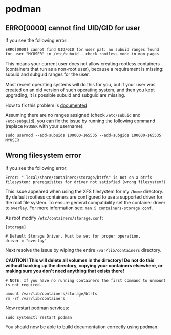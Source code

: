# podman

## ERRO[0000] cannot find UID/GID for user

If you see the following error:

```
ERRO[0000] cannot find UID/GID for user pat: no subuid ranges found for user "MYUSER" in /etc/subuid - check rootless mode in man pages.
```

This means your current user does not allow creating rootless containers (containers that run as a non-root user), because a requirement is missing: subuid and subguid ranges for the user.

Most recent operating systems will do this for you, but if your user was created on an old version of such operating system, and then you kept upgrading, it is possible subuid and subguid are missing.

How to fix this problem is [documented](https://github.com/containers/podman/blob/main/docs/tutorials/rootless_tutorial.md#etcsubuid-and-etcsubgid-configuration)

Assuming there are no ranges assigned (check `/etc/subuid` and `/etc/subguid`), you can fix the issue by running the following command (replace `MYUSER` with your username):

```
sudo usermod --add-subuids 100000-165535 --add-subgids 100000-165535 MYUSER
```

## Wrong filesystem error

If you see the following error:

```
Error: ".local/share/containers/storage/btrfs" is not on a btrfs filesystem: prerequisites for driver not satisfied (wrong filesystem?)
```

This issue appeared when using the XFS filesystem for my `/home` directory. By default rootless containers are configured to use a supported driver for the root file system. To ensure general compatibility set the container driver to `overlay`. For more information see: `man 5 containers-storage.conf`.

 As root modify `/etc/containers/storage.conf`: 

```
[storage]

# Default Storage Driver, Must be set for proper operation.
driver = "overlay"
```

Next resolve the issue by wiping the entire `/var/lib/containers` directory.

**CAUTION! This will delete all volumes in the directory! Do not do this without backing up the directory, copying your containers elsewhere, or making sure you don't need anything that exists there!**

```
# NOTE: If you have no running containers the first command to unmount is not required.

umount /var/lib/containers/storage/btrfs  
rm -rf /var/lib/containers
```

Now restart podman services:

```
sudo systemctl restart podman
```

You should now be able to build documentation correctly using podman.
